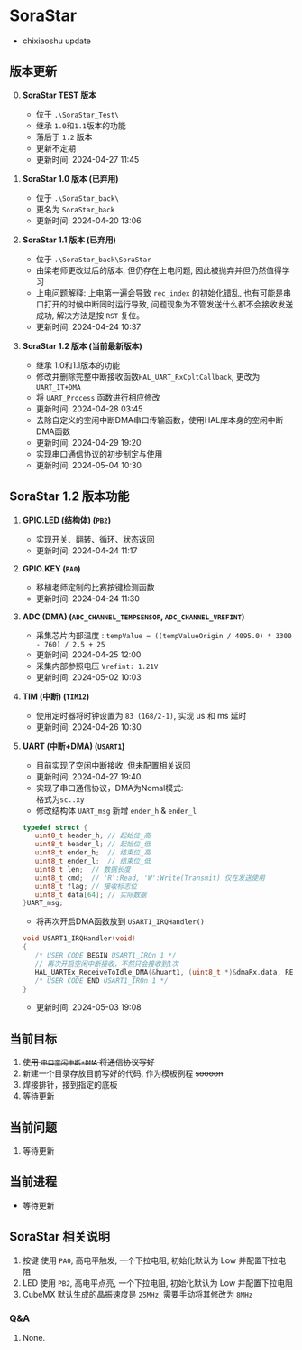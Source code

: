 # SoraStar

- chixiaoshu update

## 版本更新

0. **SoraStar TEST 版本**
   - 位于 `.\SoraStar_Test\`
   - 继承 `1.0`和`1.1`版本的功能
   - 落后于 `1.2` 版本
   - 更新不定期
   - 更新时间: 2024-04-27 11:45

1. **SoraStar 1.0 版本 (已弃用)**
   - 位于 `.\SoraStar_back\`
   - 更名为 `SoraStar_back`
   - 更新时间: 2024-04-20 13:06

2. **SoraStar 1.1 版本 (已弃用)**
   - 位于 `.\SoraStar_back\SoraStar`
   - 由梁老师更改过后的版本, 但仍存在上电问题, 因此被抛弃并但仍然值得学习
   - 上电问题解释: 上电第一遍会导致 `rec_index` 的初始化错乱, 也有可能是串口打开的时候中断同时运行导致, 问题现象为不管发送什么都不会接收发送成功, 解决方法是按 `RST` 复位。
   - 更新时间: 2024-04-24 10:37

3. **SoraStar 1.2 版本 (当前最新版本)**
   - 继承 1.0和1.1版本的功能
   - 修改并删除完整中断接收函数`HAL_UART_RxCpltCallback`, 更改为 `UART_IT+DMA`
   - 将 `UART_Process` 函数进行相应修改
   - 更新时间: 2024-04-28 03:45
   - 去除自定义的空闲中断DMA串口传输函数，使用HAL库本身的空闲中断DMA函数
   - 更新时间: 2024-04-29 19:20
   - 实现串口通信协议的初步制定与使用
   - 更新时间: 2024-05-04 10:30

## SoraStar 1.2 版本功能

1. **GPIO.LED (结构体) (`PB2`)**
   - 实现开关、翻转、循环、状态返回
   - 更新时间: 2024-04-24 11:17

2. **GPIO.KEY (`PA0`)**
   - 移植老师定制的比赛按键检测函数
   - 更新时间: 2024-04-24 11:30

3. **ADC (DMA) (`ADC_CHANNEL_TEMPSENSOR`, `ADC_CHANNEL_VREFINT`)**
   - 采集芯片内部温度 :
   `tempValue = ((tempValueOrigin / 4095.0) * 3300 - 760) / 2.5 + 25`
   - 更新时间: 2024-04-25 12:00
   - 采集内部参照电压 `Vrefint: 1.21V`
   - 更新时间: 2024-05-02 10:03

4. **TIM (中断) (`TIM12`)**
   - 使用定时器将时钟设置为 `83 (168/2-1)`, 实现 us 和 ms 延时
   - 更新时间: 2024-04-26 10:30

5. **UART (中断+DMA) (`USART1`)**
   - 目前实现了空闲中断接收, 但未配置相关返回
   - 更新时间: 2024-04-27 19:40
   - 实现了串口通信协议，DMA为Nomal模式:  
   格式为`sc..xy`
   - 修改结构体 `UART_msg` 新增 `ender_h` & `ender_l`

   ```C
   typedef struct {
      uint8_t header_h; // 起始位_高
      uint8_t header_l; // 起始位_低
      uint8_t ender_h;  // 结束位_高
      uint8_t ender_l;  // 结束位_低
      uint8_t len;  // 数据长度
      uint8_t cmd;  // 'R':Read, 'W':Write(Transmit) 仅在发送使用
      uint8_t flag; // 接收标志位
      uint8_t data[64]; // 实际数据
   }UART_msg;
   ```

   - 将再次开启DMA函数放到 `USART1_IRQHandler()`

   ```C
   void USART1_IRQHandler(void)
   {
      /* USER CODE BEGIN USART1_IRQn 1 */
      // 再次开启空闲中断接收，不然只会接收到1次
      HAL_UARTEx_ReceiveToIdle_DMA(&huart1, (uint8_t *)&dmaRx.data, REC_BUF_LEN);
      /* USER CODE END USART1_IRQn 1 */
   }
   ```

   - 更新时间: 2024-05-03 19:08

## 当前目标

1. ~~使用 `串口空闲中断+DMA` 将通信协议写好~~
2. 新建一个目录存放目前写好的代码, 作为模板例程 ~~soooon~~
3. 焊接排针，接到指定的底板
4. 等待更新

## 当前问题

1. 等待更新

## 当前进程

- 等待更新

## SoraStar 相关说明

1. 按键 使用 `PA0`, 高电平触发, 一个下拉电阻, 初始化默认为 Low 并配置下拉电阻
2. LED 使用 `PB2`, 高电平点亮, 一个下拉电阻, 初始化默认为 Low 并配置下拉电阻
3. CubeMX 默认生成的晶振速度是 `25MHz`, 需要手动将其修改为 `8MHz`

### Q&A

1. None.
